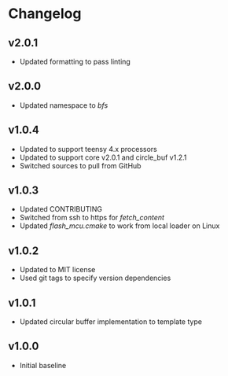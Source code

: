 # Changelog

## v2.0.1
- Updated formatting to pass linting

## v2.0.0
- Updated namespace to *bfs*

## v1.0.4
- Updated to support teensy 4.x processors
- Updated to support core v2.0.1 and circle_buf v1.2.1
- Switched sources to pull from GitHub

## v1.0.3
- Updated CONTRIBUTING
- Switched from ssh to https for *fetch_content*
- Updated *flash_mcu.cmake* to work from local loader on Linux

## v1.0.2
- Updated to MIT license
- Used git tags to specify version dependencies

## v1.0.1
- Updated circular buffer implementation to template type

## v1.0.0
- Initial baseline
